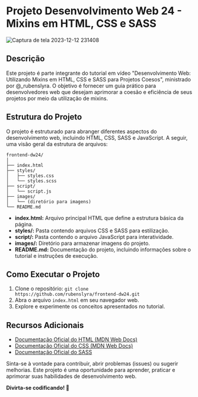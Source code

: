 # Projeto Desenvolvimento Web 24 - Mixins em HTML, CSS e SASS

![Captura de tela 2023-12-12 231408](https://github.com/rubenslyra/frontend-dw24/assets/37023108/0d1ad985-73cc-461b-adce-5d9e6f47c207)

## Descrição

Este projeto é parte integrante do tutorial em vídeo "Desenvolvimento Web: Utilizando Mixins em HTML, CSS e SASS para Projetos Coesos", ministrado por @_rubenslyra. O objetivo é fornecer um guia prático para desenvolvedores web que desejam aprimorar a coesão e eficiência de seus projetos por meio da utilização de mixins.

## Estrutura do Projeto

O projeto é estruturado para abranger diferentes aspectos do desenvolvimento web, incluindo HTML, CSS, SASS e JavaScript. A seguir, uma visão geral da estrutura de arquivos:

```
frontend-dw24/
│
├── index.html
├── styles/
│   ├── styles.css
│   └── styles.scss
├── script/
│   └── script.js
├── images/
│   └── (diretório para imagens)
└── README.md
```

- **index.html:** Arquivo principal HTML que define a estrutura básica da página.
- **styles/:** Pasta contendo arquivos CSS e SASS para estilização.
- **script/:** Pasta contendo o arquivo JavaScript para interatividade.
- **images/:** Diretório para armazenar imagens do projeto.
- **README.md:** Documentação do projeto, incluindo informações sobre o tutorial e instruções de execução.

## Como Executar o Projeto

1. Clone o repositório: `git clone https://github.com/rubenslyra/frontend-dw24.git`
2. Abra o arquivo `index.html` em seu navegador web.
3. Explore e experimente os conceitos apresentados no tutorial.

## Recursos Adicionais

- [Documentação Oficial do HTML (MDN Web Docs)](https://developer.mozilla.org/pt-BR/docs/Web/HTML)
- [Documentação Oficial do CSS (MDN Web Docs)](https://developer.mozilla.org/pt-BR/docs/Web/CSS)
- [Documentação Oficial do SASS](https://sass-lang.com/documentation)

Sinta-se à vontade para contribuir, abrir problemas (issues) ou sugerir melhorias. Este projeto é uma oportunidade para aprender, praticar e aprimorar suas habilidades de desenvolvimento web.

**Divirta-se codificando! 🚀**
